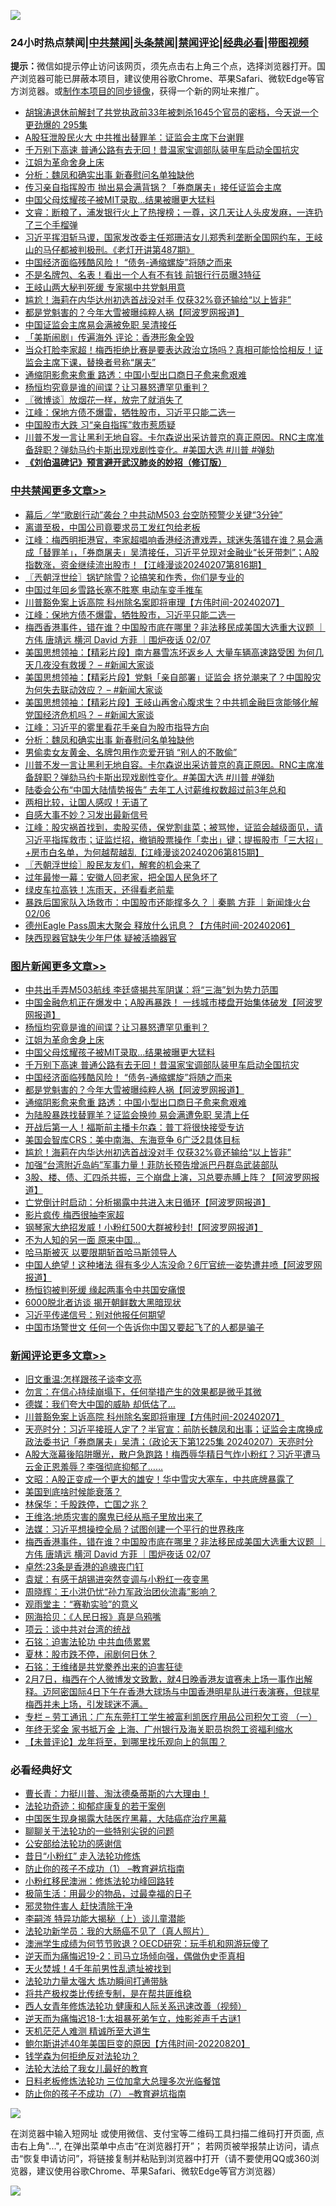 ![](https://raw.githubusercontent.com/jsvpn/jsproxy/dev/64photo/fqnews-qr.jpg)

<div id="tt">
<h3>24小时热点禁闻|<a href="#%E4%B8%AD%E5%85%B1%E7%A6%81%E9%97%BB%E6%9B%B4%E5%A4%9A%E6%96%87%E7%AB%A0">中共禁闻</a>|<a href="#%E5%9B%BE%E7%89%87%E6%96%B0%E9%97%BB%E6%9B%B4%E5%A4%9A%E6%96%87%E7%AB%A0">头条禁闻</a>|<a href="#%E6%96%B0%E9%97%BB%E8%AF%84%E8%AE%BA%E6%9B%B4%E5%A4%9A%E6%96%87%E7%AB%A0">禁闻评论|<a href="#%E5%BF%85%E7%9C%8B%E7%BB%8F%E5%85%B8%E5%A5%BD%E6%96%87">经典必看</a>|<a href="https://fanb1.xyz/3" target="_blank">带图视频</a></h3>
<div><b>提示：</b>微信如提示停止访问该网页，须先点击右上角三个点，选择浏览器打开。国产浏览器可能已屏蔽本项目，建议使用谷歌Chrome、苹果Safari、微软Edge等官方浏览器。或<a href="%E5%88%B6%E4%BD%9Cgit%E7%A6%81%E9%97%BB%E9%95%9C%E5%83%8F.md">制作本项目的同步镜像</a>，获得一个新的网址来推广。</div>
<ul>

<li><a href="/sohnews/20240207/1998276.md">胡锦涛退休前解封了共党执政前33年被刺杀1645个官员的密档，今天说一个更劲爆的  295集</a></li>
<li><a href="/ccpdope/20240207/1998247.md">A股狂泄股民火大 中共推出替罪羊：证监会主席下台谢罪</a></li>
<li><a href="/topimagenews/20240208/1998449.md">千万别下高速 普通公路有去无回！昔温家宝调部队装甲车启动全国抗灾</a></li>
<li><a href="/topimagenews/20240208/1998481.md">江姐为革命舍身上床</a></li>
<li><a href="/cbnews/20240208/1998347.md">分析：魏凤和确实出事 新春慰问名单独缺他</a></li>
<li><a href="/baitai/20240207/1998270.md">传习亲自指挥股市 抛出易会满背锅？「券商屠夫」接任证监会主席</a></li>
<li><a href="/topimagenews/20240208/1998480.md">中国父母炫耀孩子被MIT录取…结果被曝更大猛料</a></li>
<li><a href="/sohnews/20240207/1998241.md">文睿：断粮了，浦发银行火上了热搜榜；一尊，这几天让人头皮发麻，一连扔了三个手榴弹</a></li>
<li><a href="/sohnews/20240208/1998457.md">习近平挥泪斩马谡，国家发改委主任郑珊洁女儿郑秀利垄断全国网约车，王岐山的马仔都被判极刑。《老灯开讲第487期》</a></li>
<li><a href="/topimagenews/20240208/1998421.md">中国经济面临残酷风险！ “债务-通缩螺旋”将随之而来</a></li>
<li><a href="/cnnews/20240208/1998513.md">不是名牌包、名表！看出一个人有不有钱 前银行行员曝3特征</a></li>
<li><a href="/ccpdope/20240208/1998353.md">王岐山两大秘判死缓 专家揭中共党魁用意</a></li>
<li><a href="/topimagenews/20240207/1998243.md">尴尬！海莉在内华达州初选首战没对手 仅获32%竟还输给“以上皆非”</a></li>
<li><a href="/topimagenews/20240208/1998420.md">都是党魁害的？今年大雪被曝纯粹人祸【阿波罗网报道】</a></li>
<li><a href="/headline/20240207/1998252.md">中国证监会主席易会满被免职 吴清接任</a></li>
<li><a href="/headline/20240208/1998355.md">「美斯闹剧」传遍海外 评论：香港形象全毁</a></li>
<li><a href="/sohnews/20240208/1998418.md">当众打脸李家超！梅西拒绝比赛是要表达政治立场吗？真相可能恰恰相反！证监会主席下课，替换者号称“屠夫”</a></li>
<li><a href="/topimagenews/20240207/1998295.md">通缩阴影愈来愈重 路透：中国小型出口商日子愈来愈艰难</a></li>
<li><a href="/topimagenews/20240208/1998546.md">杨恒均究竟是谁的间谍？让习暴怒遭罕见重判？</a></li>
<li><a href="/ssgc/20240208/1998428.md">〖微博谈〗放烟花一样，放完了就消失了</a></li>
<li><a href="/cbnews/20240208/1998432.md">江峰：保地方债不爆雷，牺牲股市，习近平只能二选一</a></li>
<li><a href="/comments/20240207/1998239.md">中国股市大跌 习“亲自指挥”救市惹质疑</a></li>
<li><a href="/comments/20240207/1998284.md">川普不发一言让黑利无地自容。卡尔森说出采访普京的真正原因。RNC主席准备辞职？弹劾马约卡斯出现戏剧性变化。#美国大选 #川普 #弹劾</a></li>
<li><b><a href="/comments/20200207/1272816.md" target="_blank">《刘伯温碑记》预言避开武汉肺炎的妙招（修订版）</a></b></li>
</ul>
</div>

<div class="catlist">
<h3><a href="/cbnews/" target="_blank">中共禁闻</a><span><a href="/cbnews/" target="_blank" rel="nofollow">更多文章>></a></span></h3>
<ul>
<li><a href="/cbnews/20240208/1998614.md" target="_blank">幕后／学“歌剧行动”袭台？中共动M503 台空防预警少关键“3分钟”</a></li>
<li><a href="/cbnews/20240208/1998558.md" target="_blank">离谱至极，中国公司竟要求员工发红包给老板</a></li>
<li><a href="/cbnews/20240208/1998545.md" target="_blank">江峰：梅西明拒港官，李家超唱响香港经济遭戏弄，球迷失落错在谁？易会满成「替罪羊」，「券商屠夫」吴清接任，习近平兑现对金融业“长牙带刺”；A股指数涨，资金继续流出股市！【江峰漫谈20240207第816期】</a></li>
<li><a href="/cbnews/20240208/1998535.md" target="_blank">〖兲朝浮世绘〗锅铲除雪？论搞笑和作秀，你们是专业的</a></li>
<li><a href="/cbnews/20240208/1998505.md" target="_blank">中国过年回乡雪路长塞不胜寒 电动车变手推车</a></li>
<li><a href="/comments/20240208/1998497.md" target="_blank">川普豁免案上诉高院 科州除名案即将审理【方伟时间-20240207】</a></li>
<li><a href="/cbnews/20240208/1998432.md" target="_blank">江峰：保地方债不爆雷，牺牲股市，习近平只能二选一</a></li>
<li><a href="/comments/20240208/1998431.md" target="_blank">梅西香港事件，错在谁？中国股市底在哪里？非法移民成美国大选重大议题 ｜方伟 唐靖远 横河 David 方菲 ｜围炉夜话 02/07</a></li>
<li><a href="/cbnews/20240208/1998398.md" target="_blank">美国思想领袖：【精彩片段】南方暴雪冻坏返乡人 大量车辆高速路受困 为何几天几夜没有救援？ &#8211; #新闻大家谈</a></li>
<li><a href="/cbnews/20240208/1998397.md" target="_blank">美国思想领袖：【精彩片段】党魁「亲自部署」证监会 挤兑潮来了？中国股灾为何失去联动效应？ &#8211; #新闻大家谈</a></li>
<li><a href="/cbnews/20240208/1998396.md" target="_blank">美国思想领袖：【精彩片段】王岐山再舍心腹求生？中共抓金融巨贪能够化解党国经济危机吗？ &#8211; #新闻大家谈</a></li>
<li><a href="/cbnews/20240208/1998395.md" target="_blank">江峰：习近平的雾里看花手亲自为股市指导方向</a></li>
<li><a href="/cbnews/20240208/1998347.md" target="_blank">分析：魏凤和确实出事 新春慰问名单独缺他</a></li>
<li><a href="/cbnews/20240208/1998326.md" target="_blank">男偷卖女友黄金、名牌包用作恋爱开销 “别人的不敢偷”</a></li>
<li><a href="/comments/20240207/1998284.md" target="_blank">川普不发一言让黑利无地自容。卡尔森说出采访普京的真正原因。RNC主席准备辞职？弹劾马约卡斯出现戏剧性变化。#美国大选 #川普 #弹劾</a></li>
<li><a href="/cbnews/20240207/1998245.md" target="_blank">陆委会公布“中国大陆情势报告” 去年工人讨薪维权数超过前3年总和</a></li>
<li><a href="/cbnews/20240207/1998180.md" target="_blank">两相比较，让国人感叹！无语了</a></li>
<li><a href="/cbnews/20240207/1998162.md" target="_blank">自感大事不妙？习发出最新信号</a></li>
<li><a href="/cbnews/20240207/1998115.md" target="_blank">江峰：股灾祸首找到，卖股买债，保党割韭菜；被骂惨，证监会越级面见，请习近平指挥救市；证监烂招，撤销股票操作「卖出」键；提振股市「三大招」+房市白名单，为何越帮越乱【江峰漫谈20240206第815期】</a></li>
<li><a href="/cbnews/20240207/1998113.md" target="_blank">〖兲朝浮世绘〗股民友友们，解套的机会来了</a></li>
<li><a href="/cbnews/20240207/1997976.md" target="_blank">过年最惨一幕：安徽人回老家，把全国人民急坏了</a></li>
<li><a href="/cbnews/20240207/1997975.md" target="_blank">绿皮车拉高铁！冻雨天，还得看老前辈</a></li>
<li><a href="/comments/20240207/1997958.md" target="_blank">暴跌后国家队入场救市：中国股市还能撑多久？｜秦鹏 方菲 ｜新闻烽火台 02/06</a></li>
<li><a href="/comments/20240207/1997950.md" target="_blank">德州Eagle Pass周末大聚会 释放什么讯息？【方伟时间-20240206】</a></li>
<li><a href="/cbnews/20240207/1997865.md" target="_blank">陕西现器官缺失少年尸体 疑被活摘器官</a></li>

</ul>
</div>
<div class="catlist">
<h3><a href="/topimagenews/" target="_blank">图片新闻</a><span><a href="/topimagenews/" target="_blank" rel="nofollow">更多文章>></a></span></h3>
<ul>
<li><a href="/topimagenews/20240208/1998613.md" target="_blank">中共出手弄M503航线 李廷盛揭共军阴谋：将“三海”划为势力范围</a></li>
<li><a href="/topimagenews/20240208/1998604.md" target="_blank">中国金融危机正在爆发中；A股再暴跌！ 一线城市楼盘开始集体破发【阿波罗网报道】</a></li>
<li><a href="/topimagenews/20240208/1998546.md" target="_blank">杨恒均究竟是谁的间谍？让习暴怒遭罕见重判？</a></li>
<li><a href="/topimagenews/20240208/1998481.md" target="_blank">江姐为革命舍身上床</a></li>
<li><a href="/topimagenews/20240208/1998480.md" target="_blank">中国父母炫耀孩子被MIT录取…结果被曝更大猛料</a></li>
<li><a href="/topimagenews/20240208/1998449.md" target="_blank">千万别下高速 普通公路有去无回！昔温家宝调部队装甲车启动全国抗灾</a></li>
<li><a href="/topimagenews/20240208/1998421.md" target="_blank">中国经济面临残酷风险！ “债务-通缩螺旋”将随之而来</a></li>
<li><a href="/topimagenews/20240208/1998420.md" target="_blank">都是党魁害的？今年大雪被曝纯粹人祸【阿波罗网报道】</a></li>
<li><a href="/topimagenews/20240207/1998295.md" target="_blank">通缩阴影愈来愈重 路透：中国小型出口商日子愈来愈艰难</a></li>
<li><a href="/topimagenews/20240207/1998294.md" target="_blank">为陆股暴跌找替罪羊？证监会换帅 易会满遭免职 吴清上任</a></li>
<li><a href="/topimagenews/20240207/1998291.md" target="_blank">开战后第一人！福斯前主播卡尔森：普丁将很快接受专访</a></li>
<li><a href="/topimagenews/20240207/1998244.md" target="_blank">美国会智库CRS：美中南海、东海竞争 6广泛2具体目标</a></li>
<li><a href="/topimagenews/20240207/1998243.md" target="_blank">尴尬！海莉在内华达州初选首战没对手 仅获32%竟还输给“以上皆非”</a></li>
<li><a href="/topimagenews/20240207/1998242.md" target="_blank">加强“台湾附近岛屿”军事力量！菲防长预告增派巴丹群岛武装部队</a></li>
<li><a href="/topimagenews/20240207/1998202.md" target="_blank">3股、楼、债、汇四杀共振，三个崩盘上演，习总要赤膊上阵？【阿波罗网报道】</a></li>
<li><a href="/topimagenews/20240207/1998179.md" target="_blank">亡党倒计时启动：分析揭露中共进入末日循环【阿波罗网报道】</a></li>
<li><a href="/topimagenews/20240207/1998146.md" target="_blank">影片疯传 梅西很抽李家超</a></li>
<li><a href="/topimagenews/20240207/1998130.md" target="_blank">钢琴家大绝招发威！小粉红500大群被秒封!【阿波罗网报道】</a></li>
<li><a href="/topimagenews/20240207/1998081.md" target="_blank">不为人知的另一面 原来中国…</a></li>
<li><a href="/topimagenews/20240207/1998053.md" target="_blank">哈马斯被灭 以要限期斩首哈马斯领导人</a></li>
<li><a href="/topimagenews/20240207/1998031.md" target="_blank">中国人绝望！这种堵法 得有多少人冻没命？6厅官统一姿势遭井喷【阿波罗网报道】</a></li>
<li><a href="/topimagenews/20240207/1998010.md" target="_blank">杨恒钧被判死缓 缘起两事令中共国安痛恨</a></li>
<li><a href="/topimagenews/20240207/1997993.md" target="_blank">6000脱北者访谈 揭开朝鲜数大黑暗现状</a></li>
<li><a href="/topimagenews/20240207/1997974.md" target="_blank">习近平传递信号：别对他报任何期望</a></li>
<li><a href="/topimagenews/20240207/1997940.md" target="_blank">中国市场警世文 任何一个告诉你中国又要起飞了的人都是骗子</a></li>

</ul>
</div>
<div class="catlist">
<h3><a href="/comments/" target="_blank">新闻评论</a><span><a href="/comments/" target="_blank" rel="nofollow">更多文章>></a></span></h3>
<ul>
<li><a href="/comments/20240208/1998525.md" target="_blank">旧文重温:怎样跟孩子谈李文亮</a></li>
<li><a href="/comments/20240208/1998524.md" target="_blank">勿言：在信心持续崩塌下，任何举措产生的效果都是微乎其微</a></li>
<li><a href="/comments/20240208/1998507.md" target="_blank">德媒：我们夸大中国的威胁 却低估了…</a></li>
<li><a href="/comments/20240208/1998497.md" target="_blank">川普豁免案上诉高院 科州除名案即将审理【方伟时间-20240207】</a></li>
<li><a href="/comments/20240208/1998479.md" target="_blank">天亮时分：习近平接班人定了？半官宣：前防长魏凤和出事；证监会主席换成政法委书记「券商屠夫」吴清；（政论天下第1225集 20240207）天亮时分</a></li>
<li><a href="/comments/20240208/1998478.md" target="_blank">A股大涨幕後陷阱曝光，散户急跑路！梅西辱华精日气炸小粉红？习近平遭马云金正恩羞辱？李强彻底抑郁了……</a></li>
<li><a href="/comments/20240208/1998462.md" target="_blank">文昭：A股正变成一个更大的雄安！华中雪灾大塞车，中共底牌暴露了</a></li>
<li><a href="/comments/20240208/1998452.md" target="_blank">美国到底啥时候能衰落？</a></li>
<li><a href="/comments/20240208/1998451.md" target="_blank">林保华：千股跌停，亡国之兆？</a></li>
<li><a href="/comments/20240208/1998446.md" target="_blank">王维洛:地质灾害的魔鬼已经从瓶子里放出来了</a></li>
<li><a href="/comments/20240208/1998439.md" target="_blank">法媒：习近平想操控全局？试图创建一个平行的世界秩序</a></li>
<li><a href="/comments/20240208/1998431.md" target="_blank">梅西香港事件，错在谁？中国股市底在哪里？非法移民成美国大选重大议题 ｜方伟 唐靖远 横河 David 方菲 ｜围炉夜话 02/07</a></li>
<li><a href="/comments/20240208/1998416.md" target="_blank">卓然:23条是香港的追魂丧门钉</a></li>
<li><a href="/comments/20240208/1998415.md" target="_blank">袁斌：有感于胡锡进突然变调与小粉红一夜变黑</a></li>
<li><a href="/comments/20240208/1998414.md" target="_blank">周晓辉：王小洪仍忧“孙力军政治团伙流毒”影响？</a></li>
<li><a href="/comments/20240208/1998413.md" target="_blank">观雨堂主：“赛勒实验”的意义</a></li>
<li><a href="/comments/20240208/1998412.md" target="_blank">网海拾贝：《人民日报》真是乌鸦嘴</a></li>
<li><a href="/comments/20240208/1998411.md" target="_blank">项云：谈中共对台湾的统战</a></li>
<li><a href="/comments/20240208/1998403.md" target="_blank">石铭：迫害法轮功 中共血债累累</a></li>
<li><a href="/comments/20240208/1998402.md" target="_blank">夏林：股市跌不停，闹剧何日休？</a></li>
<li><a href="/comments/20240208/1998401.md" target="_blank">石铭：王维绪是共党豢养出来的迫害狂徒</a></li>
<li><a href="/comments/20240208/1998391.md" target="_blank">2月7日，梅西在个人微博发文致歉，就4日晚香港友谊赛未上场一事作出解释。迈阿密国际4日下午在香港大球场与中国香港明星队进行表演赛，但球星梅西并未上场，引发球迷不满。</a></li>
<li><a href="/comments/20240208/1998356.md" target="_blank">专栏 &#8211; 劳工通讯：广东东莞打工学生被富利凯医疗用品公司积欠工资 （一）</a></li>
<li><a href="/comments/20240208/1998342.md" target="_blank">年终无奖金 家书抵万金 上海、广州银行及海关职员抱怨工资福利缩水</a></li>
<li><a href="/comments/20240208/1998341.md" target="_blank">【未普评论】龙年将至，到哪里找乐观向上的氛围？</a></li>

</ul>
</div>

<div class="catlist">
<h3>必看经典好文</h3>
<ul>
<li><a href="/comments/20230601/1891432.md" target="_blank">曹长青：力挺川普、淘汰德桑蒂斯的六大理由！</a></li>
<li><a href="/cbnews/20220708/1755180.md" target="_blank">法轮功奇迹：抑郁症康复的若干案例</a></li>
<li><a href="/comments/20230815/1920336.md" target="_blank">中国医生现身揭露大陆医疗黑幕，大陆癌症治疗黑幕</a></li>
<li><a href="/comments/20190417/1114875.md" target="_blank">聊聊关于法轮功的一些特别尖锐的问题</a></li>
<li><a href="/aomi/history/20210111/1465363.md" target="_blank">公安部给法轮功的感谢信</a></li>
<li><a href="/cbnews/20211123/1656425.md" target="_blank">昔日“小粉红” 走入法轮功修炼</a></li>
<li><a href="/lifebaike/20230916/1934424.md" target="_blank">防止你的孩子不成功（1） &#8211;教育避坑指南</a></li>
<li><a href="/aomi/life/20210719/1589642.md" target="_blank">小粉红移民澳洲：修炼法轮功峰回路转</a></li>
<li><a href="/comments/20221023/1801109.md" target="_blank">极简生活：用最少的物品，过最幸福的日子</a></li>
<li><a href="/cbnews/20220508/1730049.md" target="_blank">邪灵物件害人 赶快清除干净</a></li>
<li><a href="/tculture/xiulian/20160303/508934.md" target="_blank">李嗣涔 特异功能大揭秘（上）谈儿童潜能</a></li>
<li><a href="/comments/20210905/1619324.md" target="_blank">法轮功新学员：我的大肠癌不见了（真人照片）</a></li>
<li><a href="/lifebaike/20231208/1971242.md" target="_blank">澳洲学生成绩为何节节败退？OECD研究：玩手机和网游玩傻了</a></li>
<li><a href="/tculture/20190304/1091074.md" target="_blank">逆天而为痛悔迟19-2：司马立场倾向强，偶做伪史歪真相</a></li>
<li><a href="/ccpdope/20181219/1049286.md" target="_blank">天火焚城！4千年前男性乱遗址被找到</a></li>
<li><a href="/cbnews/20200816/1381005.md" target="_blank">法轮功力量太强大 炼功瞬间打通带脉</a></li>
<li><a href="/comments/20231214/1974138.md" target="_blank">将共产极权类比传统专制，是在帮共匪维稳</a></li>
<li><a href="/comments/20220520/1735217.md" target="_blank">西人女青年修炼法轮功 健康和人际关系迅速改善（视频）</a></li>
<li><a href="/tculture/20190304/1091068.md" target="_blank">逆天而为痛悔迟18-1:太祖暴死弟乍立，烛影斧声千古谜1</a></li>
<li><a href="/comments/20210302/1496716.md" target="_blank">天机茫茫人难测 精诚所至大道生</a></li>
<li><a href="/bannedvideo/20220821/1774387.md" target="_blank">鲍尔斯讲述40年美国巨变的原因【方伟时间-20220820】</a></li>
<li><a href="/comments/20210123/1473430.md" target="_blank">钱学森为何拒绝反对法轮功？</a></li>
<li><a href="/cbnews/20200516/1329218.md" target="_blank">法轮大法给了我女儿最好的教育</a></li>
<li><a href="/comments/20200531/1337359.md" target="_blank">日料老板修炼法轮功 三位加拿大总理多次光临餐馆</a></li>
<li><a href="/comments/20230922/1901294.md" target="_blank">防止你的孩子不成功（7） &#8211;教育避坑指南</a></li>

</ul>
</div>

![](https://raw.githubusercontent.com/jsvpn/jsproxy/dev/64photo/fqnews-qr.jpg)

在浏览器中输入短网址 或使用微信、支付宝等二维码工具扫描二维码打开页面, 点击右上角"...", 在弹出菜单中点击“在浏览器打开”； 若网页被举报禁止访问，请点击“恢复申请访问”，将链接复制并粘贴到浏览器中打开（请不要使用QQ或360浏览器，建议使用谷歌Chrome、苹果Safari、微软Edge等官方浏览器）

![](https://raw.githubusercontent.com/jsvpn/jsproxy/dev/64photo/wx.jpg)